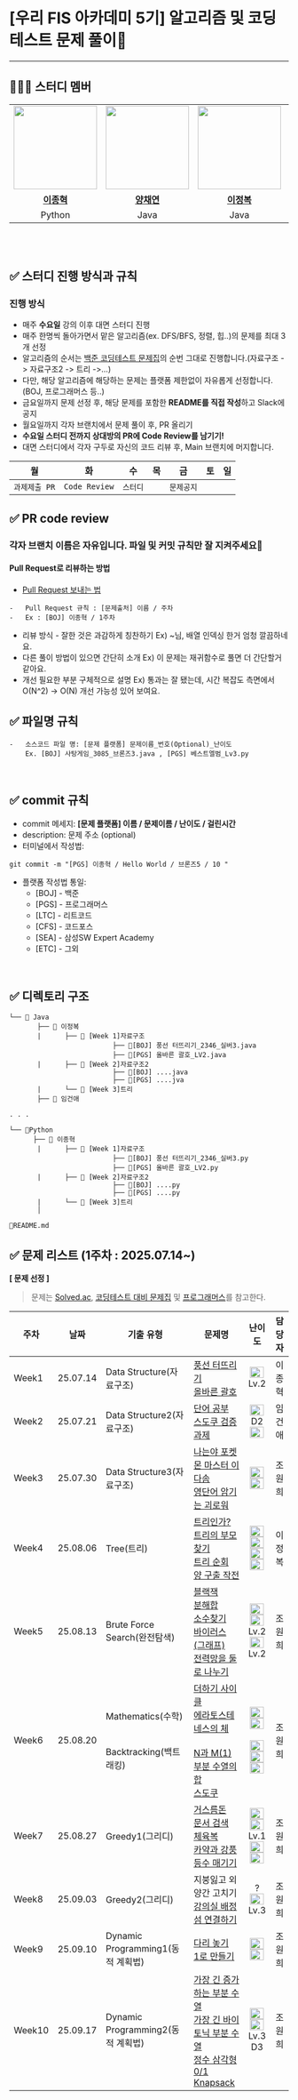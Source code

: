 # [우리 FIS 아카데미 5기] 알고리즘 및 코딩 테스트 문제 풀이📖

---

## 👩‍👦‍👦 **스터디 멤버**

<table>
 <tr>
    <td align="center"><a href="https://github.com/Jhcki222"><img src="https://avatars.githubusercontent.com/Jhcki222" width="150px;" alt=""></td>
    <td align="center"><a href="https://github.com/Yang-Chaeyeon"><img src="https://avatars.githubusercontent.com/Yang-Chaeyeon" width="150px;" alt=""></td>
    <td align="center"><a href="https://github.com/JBL28"><img src="https://avatars.githubusercontent.com/JBL28" width="150px;" alt=""></td>
    <td align="center"><a href="https://github.com/wo-oaw"><img src="https://avatars.githubusercontent.com/wo-oaw" width="150px;" alt=""></td>
    <td align="center"><a href="https://github.com/woni-jo"><img src="https://avatars.githubusercontent.com/woni-jo" width="150px;" alt=""></td>
    <td align="center"><a href="https://github.com/Ju-Min-Kyung"><img src="https://avatars.githubusercontent.com/Ju-Min-Kyung" width="150px;" alt=""></td>
    <td align="center"><a href="https://github.com/wjddydwns"><img src="https://avatars.githubusercontent.com/wjddydwns" width="150px;" alt=""></td>
    <td align="center"><a href="https://github.com/blueoxygens"><img src="https://avatars.githubusercontent.com/blueoxygens" width="150px;" alt=""></td>
  </tr>
  <tr>
    <td align="center"><a href="https://github.com/Jhcki222"><b>이종혁</b></td>
    <td align="center"><a href="https://github.com/Yang-Chaeyeon"><b>양채연</b></td>
    <td align="center"><a href="https://github.com/JBL28"><b>이정복</b></td>
    <td align="center"><a href="https://github.com/wo-oaw"><b>임건애</b></td>
    <td align="center"><a href="https://github.com/woni-jo"><b>조원희</b></td>
    <td align="center"><a href="https://github.com/Ju-Min-Kyung"><b>주민경</b></td>
    <td align="center"><a href="https://github.com/wjddydwns"><b>정용준</b></td>
    <td align="center"><a href="https://github.com/blueoxygens"><b>김현진</b></td>
  </tr>
  <tr> 
    <td align="center">Python</td>
    <td align="center">Java</td>
    <td align="center">Java<y</td>
    <td align="center">Java</td>
    <td align="center">Java</td>
    <td align="center">Python</td>
    <td align="center">Python</td>
    <td align="center">Python</td>
  </tr> 
</table>

<br />

<br />

## ✅ 스터디 진행 방식과 규칙

### 진행 방식

-   매주 **수요일** 강의 이후 대면 스터디 진행
-   매주 한명씩 돌아가면서 맡은 알고리즘(ex. DFS/BFS, 정렬, 힙..)의 문제를 최대 3개 선정
-   알고리즘의 순서는 [백준 코딩테스트 문제집](https://github.com/tony9402/baekjoon/tree/main)의 순번 그대로 진행합니다.(자료구조 -> 자료구조2 -> 트리 ->...)
-   다만, 해당 알고리즘에 해당하는 문제는 플랫폼 제한없이 자유롭게 선정합니다. (BOJ, 프로그래머스 등..)
-   금요일까지 문제 선정 후, 해당 문제를 포함한 **README를 직접 작성**하고 Slack에 공지
-   월요일까지 각자 브랜치에서 문제 풀이 후, PR 올리기
-   **수요일 스터디 전까지 상대방의 PR에 Code Review를 남기기!**
-   대면 스터디에서 각자 구두로 자신의 코드 리뷰 후, Main 브랜치에 머지합니다.

|      월       |      화       |    수    | 목  |     금     | 토  | 일  |
| :-----------: | :-----------: | :------: | :-: | :--------: | :-: | :-: |
| `과제제출 PR` | `Code Review` | `스터디` |     | `문제공지` |     |     |

## ✅ PR code review

### 각자 브랜치 이름은 자유입니다. 파일 및 커밋 규칙만 잘 지켜주세요🙏

#### Pull Request로 리뷰하는 방법

-   [Pull Request 보내는 법](https://wayhome25.github.io/git/2017/07/08/git-first-pull-request-story/)

```
-   Pull Request 규칙 : [문제출처] 이름 / 주차
-   Ex : [BOJ] 이종혁 / 1주차
```

-   리뷰 방식 - 잘한 것은 과감하게 칭찬하기 Ex) ~님, 배열 인덱싱 한거 엄청 깔끔하네요. <br/>
-   다른 풀이 방법이 있으면 간단히 소개 Ex) 이 문제는 재귀함수로 풀면 더 간단할거 같아요. <br/>
-   개선 필요한 부분 구체적으로 설명 Ex) 통과는 잘 됐는데, 시간 복잡도 측면에서 O(N^2) → O(N) 개선 가능성 있어 보여요.
    <br />

## ✅ 파일명 규칙

```
-   소스코드 파일 명: [문제 플랫폼] 문제이름_번호(Optional)_난이도
    Ex. [BOJ] 사탕게임_3085_브론즈3.java , [PGS] 베스트엘범_Lv3.py
```

<br />

## ✅ commit 규칙

-   commit 메세지: **[문제 플랫폼] 이름 / 문제이름 / 난이도 / 걸린시간**
-   description: 문제 주소 (optional)
-   터미널에서 작성법:

```
git commit -m "[PGS] 이종혁 / Hello World / 브론즈5 / 10 "
```

-   플랫폼 작성법 통일:
    -   [BOJ] - 백준
    -   [PGS] - 프로그래머스
    -   [LTC] - 리트코드
    -   [CFS] - 코드포스
    -   [SEA] - 삼성SW Expert Academy
    -   [ETC] - 그외

<br />

## ✅ 디렉토리 구조

```
└── 📂 Java
       ├── 📂 이정복
       |      ├── 📂 [Week 1]자료구조
                          ├── 💾[BOJ] 풍선 터뜨리기_2346_실버3.java
                          ├── 💾[PGS] 올바른 괄호_LV2.java
       |      ├── 📂 [Week 2]자료구조2
                          ├── 💾[BOJ] ....java
                          ├── 💾[PGS] ....jva
       |      └── 📂 [Week 3]트리
       ├── 📂 임건애

. . .

└── 📂Python
      ├── 📂 이종혁
       |      ├── 📂 [Week 1]자료구조
                          ├── 💾[BOJ] 풍선 터뜨리기_2346_실버3.py
                          ├── 💾[PGS] 올바른 괄호_LV2.py
       |      ├── 📂 [Week 2]자료구조2
                          ├── 💾[BOJ] ....py
                          ├── 💾[PGS] ....py
       |      └── 📂 [Week 3]트리
       │

💾README.md
```

## ✅ 문제 리스트 (1주차 : 2025.07.14~)

**[ 문제 선정 ]**

> 문제는 [Solved.ac](https://solved.ac/), [코딩테스트 대비 문제집](https://github.com/tony9402/baekjoon) 및 [프로그래머스](https://programmers.co.kr/)를 참고한다.

| 주차  | 날짜     | 기출 유형                                            | 문제명                                                                                                                                                                                                                                                                                                              |                                                                                     난이도                                                                                      | 담당자 |
| ----- | -------- |--------------------------------------------------|------------------------------------------------------------------------------------------------------------------------------------------------------------------------------------------------------------------------------------------------------------------------------------------------------------------| :-----------------------------------------------------------------------------------------------------------------------------------------------------------------------------: | :----: |
| Week1 | 25.07.14 | Data Structure(자료구조)                             | [풍선 터뜨리기](https://www.acmicpc.net/problem/2346)<br />[올바른 괄호](https://school.programmers.co.kr/learn/courses/30/lessons/12909)<br />                                                                                                                                                                             |                                          <img height="20px" width="25px" src="https://static.solved.ac/tier_small/8.svg"/> <br/> Lv.2                                           | 이종혁 |
| Week2 | 25.07.21 | Data Structure2(자료구조)                            | [단어 공부](https://www.acmicpc.net/problem/1157)<br />[스도쿠 검증](https://shorturl.at/Lu8fc)<br />[과제](https://www.acmicpc.net/problem/13904)<br />                                                                                                                                                                    | <img height="20px" width="25px" src="https://static.solved.ac/tier_small/5.svg"><br/>D2 <br/><img height="20px" width="25px" src="https://static.solved.ac/tier_small/13.svg"/> | 임건애 |
| Week3 | 25.07.30 | Data Structure3(자료구조)                            | [나는야 포켓몬 마스터 이다솜](https://www.acmicpc.net/problem/1620)<br />[영단어 암기는 괴로워](https://www.acmicpc.net/problem/20920)<br />                                                                                                                                                                                          | <img height="20px" width="25px" src="https://static.solved.ac/tier_small/7.svg"/> <br/><img height="20px" width="25px" src="https://static.solved.ac/tier_small/8.svg"/>     | 조원희 |
| Week4 | 25.08.06 | Tree(트리)                                         | [트리인가?](https://www.acmicpc.net/problem/6416)<br />[트리의 부모 찾기](https://www.acmicpc.net/problem/11725)<br/>[트리 순회](https://www.acmicpc.net/problem/1991)<br />[양 구출 작전](https://www.acmicpc.net/problem/16437)<br />                                                                                              | <img height="20px" width="25px" src="https://static.solved.ac/tier_small/0.svg"/><br/><img height="20px" width="25px" src="https://static.solved.ac/tier_small/9.svg"/><br/><img height="20px" width="25px" src="https://static.solved.ac/tier_small/10.svg"/><br/><img height="20px" width="25px" src="https://static.solved.ac/tier_small/13.svg"/><br/>  | 이정복 |
| Week5 | 25.08.13 | Brute Force Search(완전탐색)                         | [블랙잭](https://www.acmicpc.net/problem/2798)<br/>[분해합](https://www.acmicpc.net/problem/2231)<br/>[소수찾기](https://school.programmers.co.kr/learn/courses/30/lessons/42839)<br/>[바이러스 (그래프)](https://www.acmicpc.net/problem/2606)<br/>[전력망을 둘로 나누기](https://school.programmers.co.kr/learn/courses/30/lessons/86971) |<img height="20px" width="25px" src="https://static.solved.ac/tier_small/4.svg"/><br/><img height="20px" width="25px" src="https://static.solved.ac/tier_small/4.svg"/><br/>Lv.2 <br/><img height="20px" width="25px" src="https://static.solved.ac/tier_small/8.svg"/> <br/>Lv.2<br/> | 조원희 |
| Week6 | 25.08.20 | Mathematics(수학)<br/><br/><br/>Backtracking(백트래킹) | [더하기 사이클](https://www.acmicpc.net/problem/1110)<br/>[에라토스테네스의 체](https://www.acmicpc.net/problem/2960)<br/><br/>[N과 M(1)](https://www.acmicpc.net/problem/15649)<br/>[부분 수열의 합](https://www.acmicpc.net/problem/1182)<br/>[스도쿠](https://www.acmicpc.net/problem/2580)<br/>                                       |   <img height="20px" width="25px" src="https://static.solved.ac/tier_small/5.svg"/><br/><img height="20px" width="25px" src="https://static.solved.ac/tier_small/7.svg"/><br/><br/><img height="20px" width="25px" src="https://static.solved.ac/tier_small/8.svg"/><br/><img height="20px" width="25px" src="https://static.solved.ac/tier_small/9.svg"/><br/><img height="20px" width="25px" src="https://static.solved.ac/tier_small/12.svg"/><br/>  | 조원희 |
| Week7 | 25.08.27 | Greedy1(그리디) | [거스름돈](https://www.acmicpc.net/problem/14916)<br/>[문서 검색](https://www.acmicpc.net/problem/1543)<br/>[체육복](https://school.programmers.co.kr/learn/courses/30/lessons/42862)<br/>[카약과 강풍](https://www.acmicpc.net/problem/2891)<br/>[등수 매기기](https://www.acmicpc.net/problem/2012)<br/> | <img height="20px" width="25px" src="https://static.solved.ac/tier_small/6.svg"/><br/><img height="20px" width="25px" src="https://static.solved.ac/tier_small/6.svg"/><br/>Lv.1<br/><img height="20px" width="25px" src="https://static.solved.ac/tier_small/7.svg"/><br/><img height="20px" width="25px" src="https://static.solved.ac/tier_small/8.svg"/><br/>  | 조원희 |
| Week8 | 25.09.03 | Greedy2(그리디) | 지붕잃고 외양간 고치기<br/>[강의실 배정](https://www.acmicpc.net/problem/11000)<br/>[섬 연결하기](https://school.programmers.co.kr/learn/courses/30/lessons/42861) | ?<br/><img height="20px" width="25px" src="https://static.solved.ac/tier_small/12.svg"/><br/>Lv.3 | 조원희 |
| Week9 | 25.09.10 | Dynamic Programming1(동적 계획법) | [다리 놓기](https://www.acmicpc.net/problem/1010)<br/>[1로 만들기](https://www.acmicpc.net/problem/1463)| <img height="20px" width="25px" src="https://static.solved.ac/tier_small/6.svg"/><br/><img height="20px" width="25px" src="https://static.solved.ac/tier_small/8.svg"/>  | 조원희 |
| Week10 | 25.09.17 | Dynamic Programming2(동적 계획법) | [가장 긴 증가하는 부분 수열](https://www.acmicpc.net/problem/11053)<br/>[가장 긴 바이토닉 부분 수열](https://www.acmicpc.net/problem/11054)<br/>[정수 삼각형](https://school.programmers.co.kr/learn/courses/30/lessons/43105)<br/>[0/1 Knapsack](https://swexpertacademy.com/main/code/problem/problemDetail.do?contestProbId=AWBJAVpqrzQDFAWr&)| <img height="20px" width="25px" src="https://static.solved.ac/tier_small/9.svg"/><br/><img height="20px" width="25px" src="https://static.solved.ac/tier_small/12.svg"/> </br> Lv.3</br>D3 | 조원희 |
